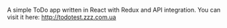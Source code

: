 A simple ToDo app written in React with Redux and API integration. You can visit it here: http://todotest.zzz.com.ua
